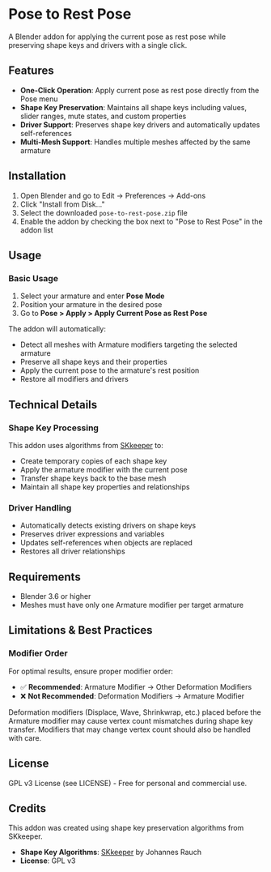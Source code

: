 # Pose to Rest Pose

A Blender addon for applying the current pose as rest pose while preserving shape keys and drivers with a single click.

## Features

- **One-Click Operation**: Apply current pose as rest pose directly from the Pose menu
- **Shape Key Preservation**: Maintains all shape keys including values, slider ranges, mute states, and custom properties
- **Driver Support**: Preserves shape key drivers and automatically updates self-references
- **Multi-Mesh Support**: Handles multiple meshes affected by the same armature

## Installation

1. Open Blender and go to Edit → Preferences → Add-ons
2. Click "Install from Disk..."
3. Select the downloaded `pose-to-rest-pose.zip` file
4. Enable the addon by checking the box next to "Pose to Rest Pose" in the addon list

## Usage

### Basic Usage
1. Select your armature and enter **Pose Mode**
2. Position your armature in the desired pose
3. Go to **Pose > Apply > Apply Current Pose as Rest Pose**

The addon will automatically:
- Detect all meshes with Armature modifiers targeting the selected armature
- Preserve all shape keys and their properties
- Apply the current pose to the armature's rest position
- Restore all modifiers and drivers

## Technical Details

### Shape Key Processing
This addon uses algorithms from [SKkeeper](https://github.com/smokejohn/SKkeeper) to:
- Create temporary copies of each shape key
- Apply the armature modifier with the current pose
- Transfer shape keys back to the base mesh
- Maintain all shape key properties and relationships

### Driver Handling
- Automatically detects existing drivers on shape keys
- Preserves driver expressions and variables
- Updates self-references when objects are replaced
- Restores all driver relationships

## Requirements

- Blender 3.6 or higher
- Meshes must have only one Armature modifier per target armature

## Limitations & Best Practices

### Modifier Order
For optimal results, ensure proper modifier order:
- ✅ **Recommended**: Armature Modifier → Other Deformation Modifiers
- ❌ **Not Recommended**: Deformation Modifiers → Armature Modifier

Deformation modifiers (Displace, Wave, Shrinkwrap, etc.) placed before the Armature modifier may cause vertex count mismatches during shape key transfer.
Modifiers that may change vertex count should also be handled with care.

## License

GPL v3 License (see LICENSE) - Free for personal and commercial use.

## Credits

This addon was created using shape key preservation algorithms from SKkeeper.

- **Shape Key Algorithms**: [SKkeeper](https://github.com/smokejohn/SKkeeper) by Johannes Rauch
- **License**: GPL v3

